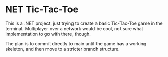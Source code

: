 # NET Tic-Tac-Toe

This is a .NET project, just trying to create a basic Tic-Tac-Toe game in the terminal. Multiplayer over a network would be cool, not sure what implementation to go with there, though. 

The plan is to commit directly to main until the game has a working skeleton, and then move to a stricter branch structure.
